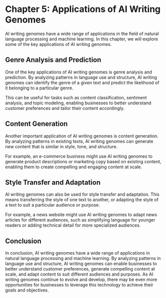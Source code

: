 Chapter 5: Applications of AI Writing Genomes
=============================================

AI writing genomes have a wide range of applications in the field of natural language processing and machine learning. In this chapter, we will explore some of the key applications of AI writing genomes.

Genre Analysis and Prediction
-----------------------------

One of the key applications of AI writing genomes is genre analysis and prediction. By analyzing patterns in language use and structure, AI writing genomes can identify the genre of a given text and predict the likelihood of it belonging to a particular genre.

This can be useful for tasks such as content classification, sentiment analysis, and topic modeling, enabling businesses to better understand customer preferences and tailor their content accordingly.

Content Generation
------------------

Another important application of AI writing genomes is content generation. By analyzing patterns in existing texts, AI writing genomes can generate new content that is similar in style, tone, and structure.

For example, an e-commerce business might use AI writing genomes to generate product descriptions or marketing copy based on existing content, enabling them to create compelling and engaging content at scale.

Style Transfer and Adaptation
-----------------------------

AI writing genomes can also be used for style transfer and adaptation. This means transferring the style of one text to another, or adapting the style of a text to suit a particular audience or purpose.

For example, a news website might use AI writing genomes to adapt news articles for different audiences, such as simplifying language for younger readers or adding technical detail for more specialized audiences.

Conclusion
----------

In conclusion, AI writing genomes have a wide range of applications in natural language processing and machine learning. By analyzing patterns in language use and structure, AI writing genomes can enable businesses to better understand customer preferences, generate compelling content at scale, and adapt content to suit different audiences and purposes. As AI writing genomes continue to evolve and develop, there may be even more opportunities for businesses to leverage this technology to achieve their goals and objectives.


